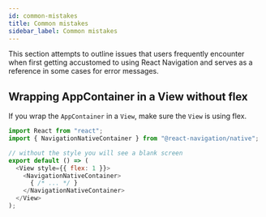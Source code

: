 ```yaml
---
id: common-mistakes
title: Common mistakes
sidebar_label: Common mistakes
---
```


This section attempts to outline issues that users frequently encounter when first getting accustomed to using React Navigation and serves as a reference in some cases for error messages.

## Wrapping AppContainer in a View without flex

If you wrap the `AppContainer` in a `View`, make sure the `View` is using flex.

```javascript
import React from "react";
import { NavigationNativeContainer } from "@react-navigation/native";

// without the style you will see a blank screen
export default () => (
  <View style={{ flex: 1 }}>
    <NavigationNativeContainer>
      { /* ... */ }
    </NavigationNativeContainer>
  </View>
);
```

